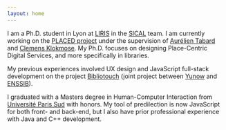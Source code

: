 ```yaml
---
layout: home
---
```


I am a Ph.D. student in Lyon at [LIRIS](http://liris.cnrs.fr/) in the [SICAL](http://liris.cnrs.fr/equipes?id=73) team. I am currently working on the [PLACED project](http://www.placedproject.eu) under the supervision of [Aurélien Tabard](http://www.tabard.fr) and [Clemens Klokmose](https://www.klokmose.net). My Ph.D. focuses on designing Place-Centric Digital Services, and more specifically in libraries.

My previous experiences involved UX design and JavaScript full-stack development on the project [Bibliotouch](https://bibliotouch.enssib.fr) (joint project between [Yunow](https://yunow.io//) and [ENSSIB](https://www.enssib.fr)).

I graduated with a Masters degree in Human-Computer Interaction from [Université Paris Sud](https://www.universite-paris-saclay.fr/en/education/master/m2-interaction-human-computer-interaction-hci#presentation-m2) with honors. My tool of predilection is now JavaScript for both front- and back-end, but I also have prior professional experience with Java and C++ development.
